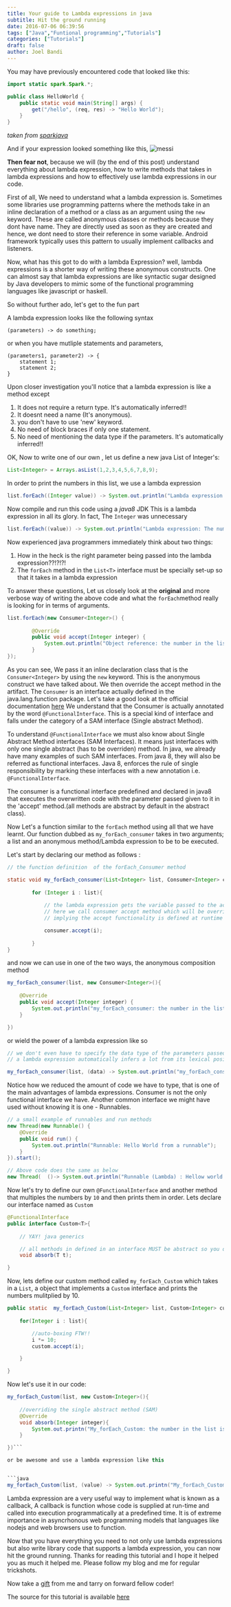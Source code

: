 ```yaml
---
title: Your guide to Lambda expressions in java
subtitle: Hit the ground running
date: 2016-07-06 06:39:56
tags: ["Java","Funtional programming","Tutorials"]
categories: ["Tutorials"]
draft: false
author: Joel Bandi
---
```


You may have previously encountered code that looked like this:

```java
import static spark.Spark.*;

public class HelloWorld {
    public static void main(String[] args) {
        get("/hello", (req, res) -> "Hello World");
    }
}
```
_taken from [sparkjava](http://www.sparkjava.com)_

And if your expression looked something like this,
![messi](https://i.imgflip.com/ppzib.jpg "Awkward!")

__Then fear not__, because we will (by the end of this post) understand everything about lambda expression, how to write methods that takes in lambda expressions and how to effectively use lambda expressions in our code.


First of all, We need to understand what a lambda expression is. Sometimes some libraries use programming patterns where the methods take in an inline declaration of a method or a class as an argument using the `new` keyword. These are called anonymous classes or methods because they dont have name. They are directly used as soon as they are created and hence, we dont need to store their reference in some variable. Android framework typically uses this pattern to usually implement callbacks and listeners.


Now, what has this got to do with a lambda Expression? well, lambda expressions is a shorter way of writing these anonymous constructs. One can almost say that lambda expressions are like syntactic sugar designed by Java developers to mimic some of the functional programming languages like javascript or haskell.

So without further ado, let's get to the fun part

A lambda expression looks like the following syntax 

	(parameters) -> do something;

or when you have mutliple statements and parameters,
	
	(parameters1, parameter2) -> {
		statement 1;
		statement 2; 
	}

Upon closer investigation you'll notice that a lambda expression is like a method except 
 
1. It does not require a return type. It's automatically inferred!!
2. It doesnt  need a name (It's anonymous).
3. you don't have to  use 'new' keyword.
4. No need of block braces if only one statement.
5. No need of mentioning the data type if the parameters. It's automatically inferred!!

OK, Now to write one of our own , let us define a new java List of Integer's:

```java
List<Integer> = Arrays.asList(1,2,3,4,5,6,7,8,9);
```
In order to print the numbers in this list, we use a lambda expression

```java
list.forEach((Integer value)) -> System.out.println("Lambda expression: The number is " + value));
```
Now compile and run this code using a _java8_ JDK
This is a lambda expression in all its glory. In fact, The `Integer` was unnecessary

```java
list.forEach((value)) -> System.out.println("Lambda expression: The number is " + value));
```


 Now experienced java programmers immediately think about two things:

1. How in the heck is the right parameter being passed into the lambda expression??!?!?!
2. The `forEach` method in the `List<T>` interface must be specially set-up so that it takes in a lambda expression

To answer these questions, Let us closely look at the __original__ and more verbose way of writing the above code and what the `forEach`method really is looking for in terms of arguments.

```java
list.forEach(new Consumer<Integer>() {
            
        @Override
        public void accept(Integer integer) {
            System.out.println("Object reference: the number in the list is  :" + integer);
        }
});
```

As you can see, We pass it an inline declaration class that is the `Consumer<Integer>` by using the `new` keyword. This is the anonymous construct we have talked about. We then override the accept method in the artifact. The `Consumer` is an interface actually defined in the java.lang.function package. Let's take a good look at the official documentation [here](https://docs.oracle.com/javase/8/docs/api/java/util/function/Consumer.html) We understand that the Consumer is actually annotated by the word `@FunctionalInterface`. This is a special kind of interface and falls under the category of a SAM interface (Single abstract Method). 


To understand `@FunctionalInterface` we must also know about Single Abstract Method interfaces (SAM Interfaces). It means just interfaces with only one single abstract (has to be overriden)  method. In java, we already have many examples of such SAM interfaces. From java 8, they will also be referred as functional interfaces. Java 8, enforces the rule of single responsibility by marking these interfaces with a new annotation i.e. `@FunctionalInterface`. 

The consumer is a functional interface predefined and declared in java8 that executes the overwritten code with the parameter passed given to it in the 'accept' method.(all methods are abstract by default in the abstract class).

Now Let's a function similar to the `forEach` method using all that we have learnt. Our function dubbed as `my_forEach_consumer` takes in two arguments; a list and an anonymous method/Lambda expression to be to be executed. 

Let's start by declaring our method as follows :

```java
// the function definition  of the forEach_Consumer method

static void my_forEach_consumer(List<Integer> list, Consumer<Integer> consumer){
        
        for (Integer i : list){
            
            // the lambda expression gets the variable passed to the accept method
            // here we call consumer accept method which will be overriden when using this function.
            // implying the accept functionality is defined at runtime of this code

            consumer.accept(i);
        
        }
}
```
and now we can use in one of the two ways, the anonymous composition method 

```java
my_forEach_consumer(list, new Consumer<Integer>(){
	
	@Override
	public void accept(Integer integer) {
    	System.out.println("my_forEach_consumer: the number in the list is  :" + integer);
    }

})
```

or wield the power of a lambda expression like so 

```java
// we don't even have to specify the data type of the parameters passed in
// a lambda expression automatically infers a lot from its lexical position in the code

my_forEach_consumer(list, (data) -> System.out.println("my_forEach_consumer (lambda expression): the number in the list is  :" + data))
```

Notice how we reduced the amount of code we have to type, that is one of the main advantages of lambda expressions. Consumer is not the only functional interface we have. Another common interface we might have used without knowing it is one - Runnables.

```java
// a small example of runnables and run methods
new Thread(new Runnable() {
    @Override
    public void run() {
        System.out.println("Runnable: Hello World from a runnable");
    }
}).start();

// Above code does the same as below
new Thread(  ()-> System.out.println("Runnable (Lambda) : Hellow world from a runnable")  ).start();

```

Now let's try to define our own `@FunctionalInterface` and another method that multiples the numbers by `10` and then prints them in order.
Lets declare our interface named as `Custom`

```java
@FunctionalInterface
public interface Custom<T>{
	
	// YAY! java generics

	// all methods in defined in an interface MUST be abstract so you dont have to explicitly mention the abstract modifier
    void absorb(T t);

}
```

Now, lets define our custom method called `my_forEach_Custom` which takes in a `List`, a object that implements a `Custom` interface and prints the numbers mulitplied by 10.

```java
public static  my_forEach_Custom(List<Integer> list, Custom<Integer> custom){
	
	for(Integer i : list){

		//auto-boxing FTW!!
		i *= 10;
		custom.accept(i);

	}

}
```
Now let's use it in our code:


```java
my_forEach_Custom(list, new Custom<Integer>(){
	
	//overriding the single abstract method (SAM)
	@Override
	void absorb(Integer integer){
		System.out.printn("My_forEach_Custom: the number in the list is  :" + integer);
	}

})```

or be awesome and use a lambda expression like this


```java
my_forEach_Custom(list, (value) -> System.out.printn("My_forEach_Custom (Lambda): the number in the list is  :" + integer));
```

Lambda expression are a very useful way to implement what is known as a callback, A callback is function whose code is supplied at run-time and called into execution programmatically at a predefined time. It is of extreme importance in asyncrhonous web programming models that languages like nodejs and web browsers use to function.

Now that you have everything you need to not only use lambda expressions but also write library code that supports a lambda expression, you can now hit the ground running. Thanks for reading this tutorial and I hope it helped you as much it helped me. Please follow my blog and me for regular trickshots.

Now take a [gift](http://imgur.com/topic/Aww/8NxOHTw) from me and tarry on forward fellow coder!

The source for this tutorial is available [here](https://github.com/joelbandi/Implementations/blob/master/Misc/Java8/Lambda_Complete.java)